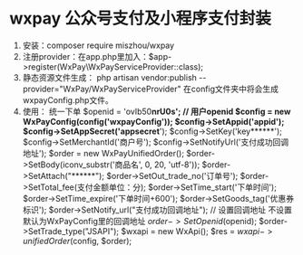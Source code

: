# wxpay 公众号支付及小程序支付封装

1. 安装：composer require miszhou/wxpay
2. 注册provider：在app.php里加入：$app->register(WxPay\WxPayServiceProvider::class);
3. 静态资源文件生成： php artisan vendor:publish --provider="WxPay/WxPayServiceProvider"
   在config文件夹中将会生成wxpayConfig.php文件。
4. 使用：
	统一下单
	$openid = 'ovIb50************nrU0s';  // 用户openid
    $config = new WxPayConfig(config('wxpayConfig'));
    $config->SetAppid('appid******');
    $config->SetAppSecret('appsecret******');
    $config->SetKey('key******');
    $config->SetMerchantId('商户号');
    $config->SetNotifyUrl('支付成功回调地址');
    $order = new WxPayUnifiedOrder();
    $order->SetBody(iconv_substr('商品名', 0, 20, 'utf-8'));
    $order->SetAttach("******");
    $order->SetOut_trade_no('订单号');
    $order->SetTotal_fee(支付金额单位：分);
    $order->SetTime_start('下单时间');
    $order->SetTime_expire('下单时间+600');
    $order->SetGoods_tag('优惠券标识');
    $order->SetNotify_url("支付成功回调地址"); // 设置回调地址 不设置默认为WxPayConfig里的回调地址
    $order->SetOpenid($openid);
    $order->SetTrade_type("JSAPI");
    $wxapi = new WxApi();
    $res = $wxapi->unifiedOrder($config, $order);
